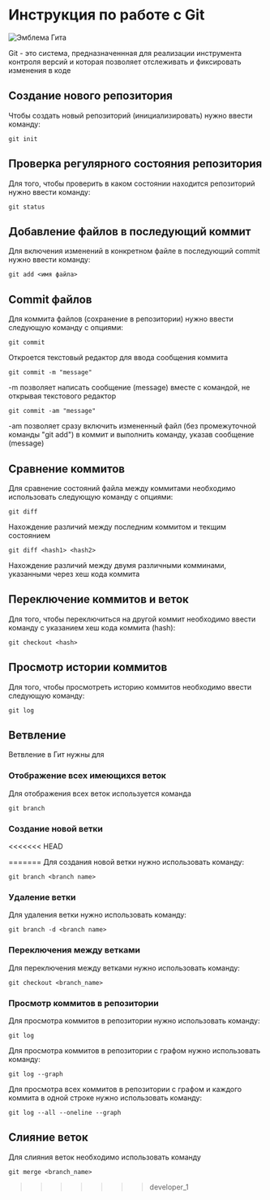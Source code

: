 # Инструкция по работе с Git


![Эмблема Гита](git.jpg)


Git - это система, предназначеннная для реализации инструмента контроля версий и которая позволяет отслеживать и фиксировать изменения в коде

## Создание нового репозитория

Чтобы создать новый репозиторий (инициализировать) нужно ввести команду:

    git init


## Проверка регулярного состояния репозитория

Для того, чтобы проверить в каком состоянии находится репозиторий нужно ввести команду:

    git status

## Добавление файлов в последующий коммит

Для включения изменений в конкретном файле  в последующий commit нужно ввести команду:

    git add <имя файла>

## Commit файлов

Для коммита файлов (сохранение в репозитории) нужно ввести следующую команду с опциями:

    git commit 
Откроется текстовый редактор для ввода сообщения коммита

    git commit -m "message"
-m позволяет написать сообщение (message) вместе с командой, не открывая текстового редактор

    git commit -am "message"
-am позволяет сразу включить измененный файл (без промежуточной команды "git add") в коммит и выполнить команду, указав сообщение (message)

## Сравнение коммитов

Для сравнение состояний файла между коммитами необходимо использовать следующую команду с опциями:

    git diff

Нахождение различий между последним коммитом и текщим состоянием

    git diff <hash1> <hash2>

Нахождение различий между двумя различными комминами, указанными через хеш кода коммита

## Переключение коммитов и веток

Для того, чтобы переключиться на другой коммит необходимо ввести команду с указанием хеш кода коммита (hash):

    git checkout <hash>

## Просмотр истории коммитов

Для того, чтобы просмотреть историю коммитов необходимо ввести следующую команду:

    git log


## Ветвление

Ветвление в Гит нужны для

### Отображение всех имеющихся веток
Для отображения всех веток используется команда

    git branch

### Создание новой ветки
<<<<<<< HEAD


=======
Для создания новой ветки нужно использовать команду:

    git branch <branch name>

### Удаление ветки
Для удаления ветки нужно использовать команду:

    git branch -d <branch name>

### Переключения между ветками
Для переключения между ветками нужно использовать команду:

    git checkout <branch_name>

### Просмотр коммитов в репозитории
Для просмотра коммитов в репозитории нужно использовать команду:

    git log

Для просмотра коммитов в репозитории с графом нужно использовать команду:

    git log --graph

Для просмотра всех коммитов в репозитории с графом и каждого коммита в одной строке нужно использовать команду:

    git log --all --oneline --graph

## Слияние веток
Для слияния веток необходимо использовать команду

    git merge <branch_name>
>>>>>>> developer_1

